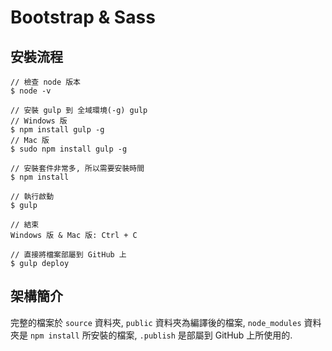 # Bootstrap & Sass

## 安裝流程
```
// 檢查 node 版本
$ node -v

// 安裝 gulp 到 全域環境(-g) gulp
// Windows 版
$ npm install gulp -g
// Mac 版
$ sudo npm install gulp -g

// 安裝套件非常多, 所以需要安裝時間
$ npm install

// 執行啟動
$ gulp

// 結束
Windows 版 & Mac 版: Ctrl + C

// 直接將檔案部屬到 GitHub 上
$ gulp deploy
```

## 架構簡介
完整的檔案於 `source` 資料夾, `public` 資料夾為編譯後的檔案, `node_modules` 資料夾是 `npm install` 所安裝的檔案, `.publish` 是部屬到 GitHub 上所使用的.

